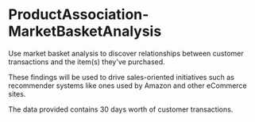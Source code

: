 # ProductAssociation-MarketBasketAnalysis

Use market basket analysis to discover relationships between customer transactions and the item(s) they've purchased.

These findings will be used to drive sales-oriented initiatives such as recommender systems like ones used by Amazon and other eCommerce sites.

The data provided contains 30 days worth of customer transactions.
